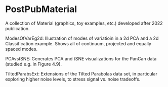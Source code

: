 # PostPubMaterial
A collection of Material (graphics, toy examples, etc.) developed after 2022 publication.

ModesOfVarEg2d:  Illustration of modes of variatioin in a 2d PCA and a 2d Classification example.  Shows all of continuum, projected and equally spaced modes.

PCAvstSNE:  Generates PCA and tSNE visualizations for the PanCan data (studied e.g. in Figure 4.9).

TiltedParabsExt:  Extensions of the Tilted Parabolas data set, in particular exploring higher noise levels, to stress signal vs. noise tradeoffs.

